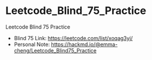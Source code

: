 # Leetcode_Blind_75_Practice
Leetcode Blind 75 Practice

- Blind 75 Link: https://leetcode.com/list/xoqag3yj/
- Personal Note: https://hackmd.io/@emma-cheng/Leetcode_Blind75_Practice
